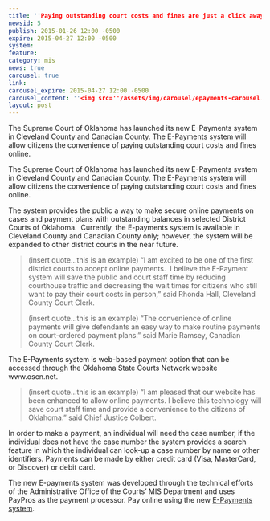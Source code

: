 ```yaml
---
title: ''Paying outstanding court costs and fines are just a click away!''
newsid: 5
publish: 2015-01-26 12:00 -0500
expire: 2015-04-27 12:00 -0500
system: 
feature: 
category: mis
news: true
carousel: true
link: 
carousel_expire: 2015-04-27 12:00 -0500
carousel_content: ''<img src=''/assets/img/carousel/epayments-carousel.jpg'' alt='''' />''
layout: post
---
```

<p>The Supreme Court of Oklahoma has launched its new E-Payments system in Cleveland County and Canadian County. The E-Payments system will allow citizens the convenience of paying outstanding court costs and fines online.</p>
 <!--more-->
<p>The Supreme Court of Oklahoma has launched its new E-Payments system in Cleveland County and Canadian County. The E-Payments system will allow citizens the convenience of paying outstanding court costs and fines online.</p><p>The system provides the public a way to make secure online payments on cases and payment plans with outstanding balances in selected District Courts of Oklahoma.  Currently, the E-payments system is available in Cleveland County and Canadian County only; however, the system will be expanded to other district courts in the near future. </p><blockquote><p>(insert quote…this is an example) “I am excited to be one of the first district courts to accept online payments.  I believe the E-Payment system will save the public and court staff time by reducing courthouse traffic and decreasing the wait times for citizens who still want to pay their court costs in person,” said Rhonda Hall, Cleveland County Court Clerk.</p><p>(insert quote…this is an example) “The convenience of online payments will give defendants an easy way to make routine payments on court-ordered payment plans.” said Marie Ramsey, Canadian County Court Clerk.</p></blockquote><p>The E-Payments system is web-based payment option that can be accessed through the Oklahoma State Courts Network website www.oscn.net.  </p><blockquote><p>(insert quote…this is an example) “I am pleased that our website has been enhanced to allow online payments. I believe this technology will save court staff time and provide a convenience to the citizens of Oklahoma.” said Chief Justice Colbert.</p></blockquote><p>In order to make a payment, an individual will need the case number, if the individual does not have the case number the system provides a search feature in which the individual can look-up a case number by name or other identifiers. Payments can be made by either credit card (Visa, MasterCard, or Discover) or debit card.</p><p>The new E-payments system was developed through the technical efforts of the Administrative Office of the Courts’ MIS Department and uses PayPros as the payment processor. Pay online using the new <a href="http:www.oscn.net" target="_blank">E-Payments system</a>.</p>